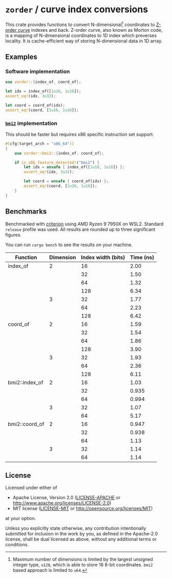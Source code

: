 # `zorder` / curve index conversions

This crate provides functions to convert N-dimensional[^1] coordinates to [Z-order curve](https://en.wikipedia.org/wiki/Z-order_curve) indexes and back. Z-order curve, also known as Morton code, is a mapping of N-dimensional coordinates to 1D index which preverses locality. It is cache-efficient way of storing N-dimensional data in 1D array.

[^1]: Maximum number of dimensions is limited by the largest unsigned integer type, `u128`, which is able to store 16 8-bit coordinates. `bmi2` based approach is limited to `u64`.

## Examples

### Software implementation

```rust
use zorder::{index_of, coord_of};

let idx = index_of([1u16, 1u16]);
assert_eq!(idx, 3u32);

let coord = coord_of(idx);
assert_eq!(coord, [1u16, 1u16]);
```

### [`bmi2`](https://en.wikipedia.org/wiki/X86_Bit_manipulation_instruction_set) implementation

This should be faster but requires x86 specific instruction set support.

```rust
#[cfg(target_arch = "x86_64")]
{
    use zorder::bmi2::{index_of, coord_of};

    if is_x86_feature_detected!("bmi2") {
        let idx = unsafe { index_of([1u16, 1u16]) };
        assert_eq!(idx, 3u32);

        let coord = unsafe { coord_of(idx) };
        assert_eq!(coord, [1u16, 1u16]);
    }
}
```

## Benchmarks

Benchmarked with [criterion](https://github.com/bheisler/criterion.rs) using AMD Ryzen 9 7950X on WSL2. Standard `release` profile was used. All results are rounded up to three significant figures.

You can run `cargo bench` to see the results on your machine.

| Function       | Dimension | Index width (bits) | Time (ns) |
| -------------- | --------- | ------------------ | --------- |
| index_of       | 2         | 16                 | 2.00      |
|                |           | 32                 | 1.50      |
|                |           | 64                 | 1.32      |
|                |           | 128                | 6.34      |
|                | 3         | 32                 | 1.77      |
|                |           | 64                 | 2.23      |
|                |           | 128                | 6.42      |
| coord_of       | 2         | 16                 | 1.59      |
|                |           | 32                 | 1.54      |
|                |           | 64                 | 1.86      |
|                |           | 128                | 3.90      |
|                | 3         | 32                 | 1.93      |
|                |           | 64                 | 2.36      |
|                |           | 128                | 6.11      |
| bmi2::index_of | 2         | 16                 | 1.03      |
|                |           | 32                 | 0.935     |
|                |           | 64                 | 0.994     |
|                | 3         | 32                 | 1.07      |
|                |           | 64                 | 5.17      |
| bmi2::coord_of | 2         | 16                 | 0.947     |
|                |           | 32                 | 0.938     |
|                |           | 64                 | 1.13      |
|                | 3         | 32                 | 1.14      |
|                |           | 64                 | 1.14      |

## License

Licensed under either of

- Apache License, Version 2.0
  ([LICENSE-APACHE](LICENSE-APACHE) or http://www.apache.org/licenses/LICENSE-2.0)
- MIT license
  ([LICENSE-MIT](LICENSE-MIT) or http://opensource.org/licenses/MIT)

at your option.

Unless you explicitly state otherwise, any contribution intentionally submitted
for inclusion in the work by you, as defined in the Apache-2.0 license, shall be
dual licensed as above, without any additional terms or conditions.
